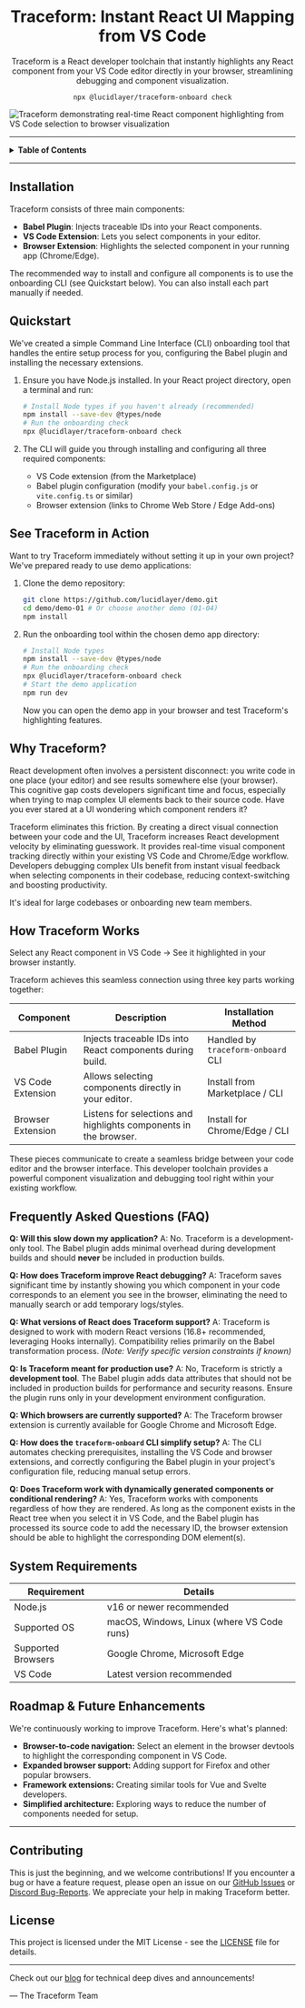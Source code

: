 <h1 align="center">Traceform: Instant React UI Mapping from VS Code</h1>
<p align="center">Traceform is a React developer toolchain that instantly highlights any React component from your VS Code editor directly in your browser, streamlining debugging and component visualization. </p>

<p align="center"><code>npx @lucidlayer/traceform-onboard check</code></p>

![Traceform demonstrating real-time React component highlighting from VS Code selection to browser visualization](./.github/demo.gif)

---

<details>
<summary><strong>Table&nbsp;of&nbsp;Contents</strong></summary>

- [Installation](#installation)
- [Quickstart<span style="position:absolute; left:-9999px; top:auto; width:1px; height:1px; overflow:hidden;"> with Traceform Onboard CLI</span>](#quickstart)
- [See Traceform in Action<span style="position:absolute; left:-9999px; top:auto; width:1px; height:1px; overflow:hidden;"> Demo Applications</span>](#see-traceform-in-action)
- [Why Traceform?<span style="position:absolute; left:-9999px; top:auto; width:1px; height:1px; overflow:hidden;"> Instant Code-to-UI Mapping for React Development</span>](#why-traceform)
- [How Traceform Works<span style="position:absolute; left:-9999px; top:auto; width:1px; height:1px; overflow:hidden;"> Visual Debugging Workflow Integration</span>](#how-traceform-works)
- [Frequently Asked Questions<span style="position:absolute; left:-9999px; top:auto; width:1px; height:1px; overflow:hidden;"> (FAQ)</span>](#frequently-asked-questions-faq)
- [System Requirements](#system-requirements)
- [Roadmap<span style="position:absolute; left:-9999px; top:auto; width:1px; height:1px; overflow:hidden;"> & Future Enhancements</span>](#roadmap--future-enhancements)
- [Contributing](#contributing)
- [License](#license)

</details>

---

## Installation

Traceform consists of three main components:
- **Babel Plugin**: Injects traceable IDs into your React components.
- **VS Code Extension**: Lets you select components in your editor.
- **Browser Extension**: Highlights the selected component in your running app (Chrome/Edge).

The recommended way to install and configure all components is to use the onboarding CLI (see Quickstart below). You can also install each part manually if needed.

## Quickstart

We've created a simple Command Line Interface (CLI) onboarding tool that handles the entire setup process for you, configuring the Babel plugin and installing the necessary extensions.

1.  Ensure you have Node.js installed. In your React project directory, open a terminal and run:
    ```bash
    # Install Node types if you haven't already (recommended)
    npm install --save-dev @types/node
    # Run the onboarding check
    npx @lucidlayer/traceform-onboard check
    ```

2.  The CLI will guide you through installing and configuring all three required components:
    *   VS Code extension (from the Marketplace)
    *   Babel plugin configuration (modify your `babel.config.js` or `vite.config.ts` or similar)
    *   Browser extension (links to Chrome Web Store / Edge Add-ons)

## See Traceform in Action<span style="position:absolute; left:-9999px; top:auto; width:1px; height:1px; overflow:hidden;"> Demo Applications</span>

Want to try Traceform immediately without setting it up in your own project? We've prepared ready to use demo applications:

1.  Clone the demo repository:
    ```bash
    git clone https://github.com/lucidlayer/demo.git
    cd demo/demo-01 # Or choose another demo (01-04)
    npm install
    ```

2.  Run the onboarding tool within the chosen demo app directory:
    ```bash
    # Install Node types
    npm install --save-dev @types/node
    # Run the onboarding check
    npx @lucidlayer/traceform-onboard check
    # Start the demo application
    npm run dev
    ```
    Now you can open the demo app in your browser and test Traceform's highlighting features.

## Why Traceform?<span style="position:absolute; left:-9999px; top:auto; width:1px; height:1px; overflow:hidden;"> Instant Code-to-UI Mapping for React Development</span>

React development often involves a persistent disconnect: you write code in one place (your editor) and see results somewhere else (your browser). This cognitive gap costs developers significant time and focus, especially when trying to map complex UI elements back to their source code. Have you ever stared at a UI wondering which component renders it?

Traceform eliminates this friction. By creating a direct visual connection between your code and the UI, Traceform increases React development velocity by eliminating guesswork. It provides real-time visual component tracking directly within your existing VS Code and Chrome/Edge workflow. Developers debugging complex UIs benefit from instant visual feedback when selecting components in their codebase, reducing context-switching and boosting productivity.

It's ideal for large codebases or onboarding new team members.

## How Traceform Works

Select any React component in VS Code → See it highlighted in your browser instantly.

Traceform achieves this seamless connection using three key parts working together:

| Component           | Description                                      | Installation Method        |
|---------------------|--------------------------------------------------|----------------------------|
| Babel Plugin        | Injects traceable IDs into React components during build. | Handled by `traceform-onboard` CLI |
| VS Code Extension   | Allows selecting components directly in your editor. | Install from Marketplace / CLI |
| Browser Extension | Listens for selections and highlights components in the browser. | Install for Chrome/Edge / CLI |

These pieces communicate to create a seamless bridge between your code editor and the browser interface. This developer toolchain provides a powerful component visualization and debugging tool right within your existing workflow.

## Frequently Asked Questions (FAQ)

**Q: Will this slow down my application?**
A: No. Traceform is a development-only tool. The Babel plugin adds minimal overhead during development builds and should **never** be included in production builds.

**Q: How does Traceform improve React debugging?**
A: Traceform saves significant time by instantly showing you which component in your code corresponds to an element you see in the browser, eliminating the need to manually search or add temporary logs/styles.

**Q: What versions of React does Traceform support?**
A: Traceform is designed to work with modern React versions (16.8+ recommended, leveraging Hooks internally). Compatibility relies primarily on the Babel transformation process. *(Note: Verify specific version constraints if known)*

**Q: Is Traceform meant for production use?**
A: No, Traceform is strictly a **development tool**. The Babel plugin adds data attributes that should not be included in production builds for performance and security reasons. Ensure the plugin runs only in your development environment configuration.

**Q: Which browsers are currently supported?**
A: The Traceform browser extension is currently available for Google Chrome and Microsoft Edge.

**Q: How does the `traceform-onboard` CLI simplify setup?**
A: The CLI automates checking prerequisites, installing the VS Code and browser extensions, and correctly configuring the Babel plugin in your project's configuration file, reducing manual setup errors.

**Q: Does Traceform work with dynamically generated components or conditional rendering?**
A: Yes, Traceform works with components regardless of how they are rendered. As long as the component exists in the React tree when you select it in VS Code, and the Babel plugin has processed its source code to add the necessary ID, the browser extension should be able to highlight the corresponding DOM element(s).

## System Requirements

| Requirement       | Details                                     |
|-------------------|---------------------------------------------|
| Node.js           | v16 or newer recommended                    |
| Supported OS      | macOS, Windows, Linux (where VS Code runs)  |
| Supported Browsers| Google Chrome, Microsoft Edge               |
| VS Code           | Latest version recommended                  |

## Roadmap & Future Enhancements

We're continuously working to improve Traceform. Here's what's planned:

-   **Browser-to-code navigation:** Select an element in the browser devtools to highlight the corresponding component in VS Code.
-   **Expanded browser support:** Adding support for Firefox and other popular browsers.
-   **Framework extensions:** Creating similar tools for Vue and Svelte developers.
-   **Simplified architecture:** Exploring ways to reduce the number of components needed for setup.

---

## Contributing

This is just the beginning, and we welcome contributions! If you encounter a bug or have a feature request, please open an issue on our [GitHub Issues](https://github.com/lucidlayer/traceform/issues) or [Discord Bug-Reports](https://discord.gg/dsrFUNGjCB). We appreciate your help in making Traceform better.

## License

This project is licensed under the MIT License - see the [LICENSE](LICENSE) file for details.

---

Check out our [blog](./blog/README.md) for technical deep dives and announcements!

— The Traceform Team
